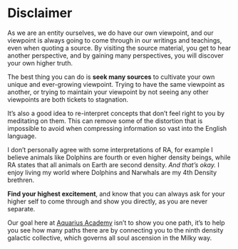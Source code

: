 # Disclaimer
As we are an entity ourselves, we do have our own viewpoint, and our viewpoint is always going to come through in our writings and teachings, even when quoting a source. By visiting the source material, you get to hear another perspective, and by gaining many perspectives, you will discover your own higher truth.

The best thing you can do is **seek many sources** to cultivate your own unique and ever-growing viewpoint. Trying to have the same viewpoint as another, or trying to maintain your viewpoint by not seeing any other viewpoints are both tickets to stagnation.

It’s also a good idea to re-interpret concepts that don’t feel right to you by meditating on them. This can remove some of the distortion that is impossible to avoid when compressing information so vast into the English language.

I don’t personally agree with some interpretations of RA, for example I believe animals like Dolphins are fourth or even higher density beings, while RA states that all animals on Earth are second density. *And that’s okay.* I enjoy living my world where Dolphins and Narwhals are my 4th Density brethren.

**Find your highest excitement**, and know that you can always ask for your higher self to come through and show you directly, as you are never separate.

Our goal here at [Aquarius Academy](https://aquarius.academy) isn’t to show you one path, it’s to help you see how many paths there are by connecting you to the ninth density galactic collective, which governs all soul ascension in the Milky way.


<!--stackedit_data:
eyJoaXN0b3J5IjpbLTEwNjYyNjI2OTYsMTYwNDM3NjAzNiwtMT
A2NjI2MjY5Niw2MDU4MzE1NzYsLTc5ODAxNzcyM119
-->